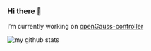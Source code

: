 ### Hi there 👋

I’m currently working on [openGauss-controller](https://github.com/waterme7on/openGauss-controller)

![my github stats](https://github-readme-stats.vercel.app/api?username=waterme7on)

<!--
**waterme7on/waterme7on** is a ✨ _special_ ✨ repository because its `README.md` (this file) appears on your GitHub profile.

Here are some ideas to get you started:

- 🔭 I’m currently working on ...
- 🌱 I’m currently learning ...
- 👯 I’m looking to collaborate on ...
- 🤔 I’m looking for help with ...
- 💬 Ask me about ...
- 📫 How to reach me: ...
- 😄 Pronouns: ...
- ⚡ Fun fact: ...
-->
